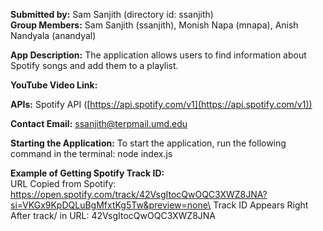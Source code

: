 **Submitted by:** Sam Sanjith (directory id: ssanjith)  
**Group Members:** Sam Sanjith (ssanjith), Monish Napa (mnapa), Anish Nandyala (anandyal)

**App Description:** The application allows users to find information about Spotify songs and add them to a playlist.

**YouTube Video Link:** 

**APIs:** Spotify API ([https://api.spotify.com/v1](https://api.spotify.com/v1))

**Contact Email:** ssanjith@terpmail.umd.edu

**Starting the Application:** To start the application, run the following command in the terminal: node index.js

**Example of Getting Spotify Track ID:**\
URL Copied from Spotify: https://open.spotify.com/track/42VsgItocQwOQC3XWZ8JNA?si=VKGx9KpDQLuBgMfxtKg5Tw&preview=none\
Track ID Appears Right After track/ in URL: 42VsgItocQwOQC3XWZ8JNA